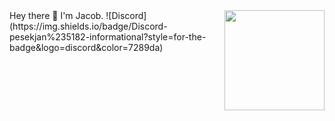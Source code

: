 <div>
<img src="https://4.bp.blogspot.com/-lLBUBjUSGP0/WDfdDapbHMI/AAAAAAAENtY/re7C8ppZqKo8bU5OS8z_G09BA1rqhJrvwCLcB/s1600/AS000896_19.gif?time=Mon%20Nov%2015%202021%2020:33:01%20GMT+0100%20(St%C5%99edoevropsk%C3%BD%20standardn%C3%AD%20%C4%8Das)" width="160" align="right" />
Hey there 👋
I'm Jacob.
![Discord](https://img.shields.io/badge/Discord-pesekjan%235182-informational?style=for-the-badge&logo=discord&color=7289da)
  
